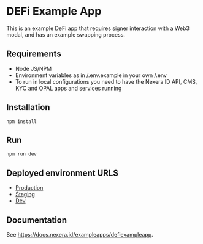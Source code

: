 # DEFi Example App

This is an example DeFi app that requires signer interaction with a Web3 modal, and has an example swapping process.

## Requirements

- Node JS/NPM
- Environment variables as in /.env.example in your own /.env
- To run in local configurations you need to have the Nexera ID API, CMS, KYC and OPAL apps and services running

## Installation

`npm install`

## Run

`npm run dev`

## Deployed environment URLS

- [Production](https://defi.nexera.id/)
- [Staging](https://defi-staging.nexera.id/)
- [Dev](https://defi-dev.nexera.id/)

## Documentation

See <https://docs.nexera.id/exampleapps/defiexampleapp>.
